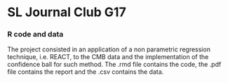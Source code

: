 # SL Journal Club G17
### R code and data ###

The project consisted in an application of a non parametric regression technique, i.e. REACT, to the CMB data and the implementation of the confidence ball for such method. 
The .rmd file contains the code, the .pdf file contains the report and the .csv contains the data.
